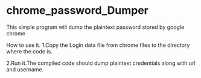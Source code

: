# chrome_password_Dumper
This simple program will dump the plaintext password stored by google chrome

How to use it.
1.Copy the Login data file from chrome files to the directory where the code is.

2.Run it.The compiled code should dump plaintext credentials along with url and username.
